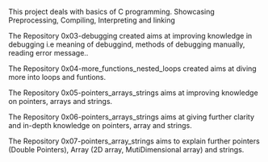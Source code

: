 This project deals with basics of C programming. Showcasing Preprocessing, Compiling, Interpreting and linking

The Repository 0x03-debugging created aims at improving knowledge in debugging i.e meaning of debuggind, methods of debugging manually, reading error message..

The Repository 0x04-more_functions_nested_loops created aims at diving more into loops and funtions.

The Repository 0x05-pointers_arrays_strings aims at improving knowledge on pointers, arrays and strings.

The Repository 0x06-pointers_arrays_strings aims at giving further clarity and in-depth knowledge on pointers, array and strings.

The Repository 0x07-pointers_array_strings aims to explain further pointers (Double Pointers), Array (2D array, MutiDimensional array) and strings.
